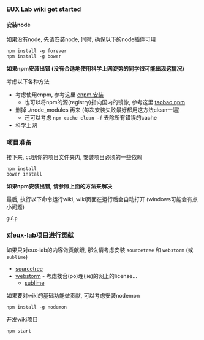 ### EUX Lab wiki get started

#### 安装node
如果没有node, 先请安装node, 同时, 确保以下的node插件可用

```
npm install -g forever
npm install -g bower
```
**如果npm安装出错 (没有合适地使用科学上网姿势的同学很可能出现这情况)**

考虑以下各种方法

* 考虑使用cnpm, 参考这里 [cnpm 安装](http://cnpmjs.org/)   
    * 也可以将npm的源(registry)指向国内的镜像, 参考这里 [taobao npm](http://npm.taobao.org/)
* 删掉 ./node_modules 再来 (每次安装失败最好都用这方法clean一遍)
    * 还可以考虑 `npm cache clean -f` 去除所有错误的cache
* 科学上网 

### 项目准备
接下来, cd到你的项目文件夹内, 安装项目必须的一些依赖

```
npm install
bower install
```

**如果npm安装出错, 请参照上面的方法来解决**

最后, 执行以下命令运行wiki, wiki页面在运行后会自动打开 (windows可能会有点小问题) 

```
gulp 
```

### 对eux-lab项目进行贡献

如果只对eux-lab的内容做贡献跟, 那么请考虑安装 `sourcetree` 和 `webstorm` (或 `sublime`)

* [sourcetree](https://www.sourcetreeapp.com/)
* [webstorm](https://www.jetbrains.com/webstorm/) - 考虑找合(po)理(jie)的网上的license...
    * [sublime](http://www.sublimetext.com/)

如果要对wiki的基础功能做贡献, 可以考虑安装nodemon

```
npm install -g nodemon
```

开发wiki项目

```
npm start
```